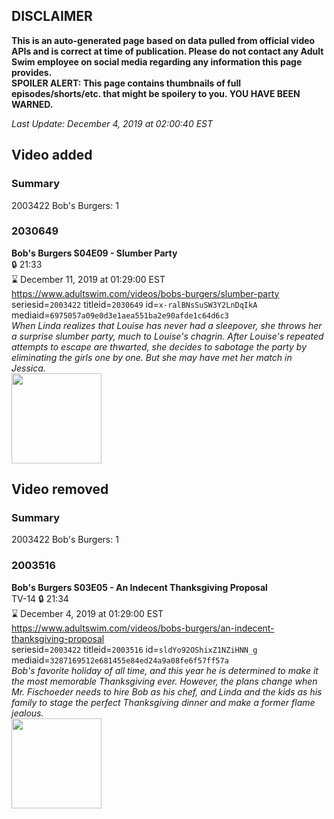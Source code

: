## DISCLAIMER
**This is an auto-generated page based on data pulled from official video APIs and is correct at time of publication. Please do not contact any Adult Swim employee on social media regarding any information this page provides.**  
**SPOILER ALERT: This page contains thumbnails of full episodes/shorts/etc. that might be spoilery to you. YOU HAVE BEEN WARNED.**  

_Last Update: December 4, 2019 at 02:00:40 EST_
## Video added
### Summary
2003422 Bob's Burgers: 1  
### 2030649
**Bob's Burgers S04E09 - Slumber Party**  
 🔒 21:33  
⌛ December 11, 2019 at 01:29:00 EST  
https://www.adultswim.com/videos/bobs-burgers/slumber-party  
seriesid=`2003422` titleid=`2030649` id=`x-ralBNsSuSW3Y2LnDqIkA` mediaid=`6975057a09e0d3e1aea551ba2e90afde1c64d6c3`  
_When Linda realizes that Louise has never had a sleepover, she throws her a surprise slumber party, much to Louise's chagrin. After Louise's repeated attempts to escape are thwarted, she decides to sabotage the party by eliminating the girls one by one. But she may have met her match in Jessica._  
<a href="https://i.cdn.turner.com/adultswim/big/image-upload/thumbnails/thumb-2_image-15126755202705.jpg"><img src="https://i.cdn.turner.com/adultswim/big/image-upload/thumbnails/thumb-2_image-15126755202705.jpg" height="144px" /></a>
## Video removed
### Summary
2003422 Bob's Burgers: 1  
### 2003516
**Bob's Burgers S03E05 - An Indecent Thanksgiving Proposal**  
TV-14 🔒 21:34  
⌛ December 4, 2019 at 01:29:00 EST  
https://www.adultswim.com/videos/bobs-burgers/an-indecent-thanksgiving-proposal  
seriesid=`2003422` titleid=`2003516` id=`sldYo92OShixZ1NZiHNN_g` mediaid=`3287169512e681455e84ed24a9a08fe6f57ff57a`  
_Bob's favorite holiday of all time, and this year he is determined to make it the most memorable Thanksgiving ever. However, the plans change when Mr. Fischoeder needs to hire Bob as his chef, and Linda and the kids as his family to stage the perfect Thanksgiving dinner and make a former flame jealous._  
<a href="https://i.cdn.turner.com/adultswim/big/image-upload/thumbnails/thumb-2_image-152967997623910.jpg"><img src="https://i.cdn.turner.com/adultswim/big/image-upload/thumbnails/thumb-2_image-152967997623910.jpg" height="144px" /></a>
